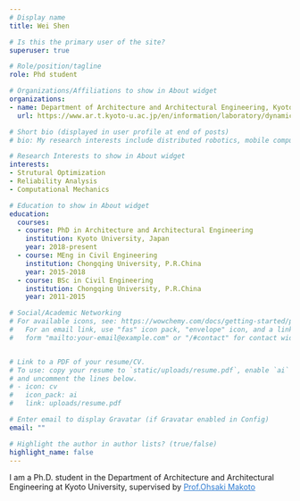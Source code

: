 ```yaml
---
# Display name
title: Wei Shen

# Is this the primary user of the site?
superuser: true

# Role/position/tagline
role: Phd student 

# Organizations/Affiliations to show in About widget
organizations:
- name: Department of Architecture and Architectural Engineering, Kyoto University
  url: https://www.ar.t.kyoto-u.ac.jp/en/information/laboratory/dynamics?set_language=en

# Short bio (displayed in user profile at end of posts)
# bio: My research interests include distributed robotics, mobile computing and programmable matter.

# Research Interests to show in About widget
interests:
- Strutural Optimization
- Reliability Analysis
- Computational Mechanics

# Education to show in About widget
education:
  courses:
  - course: PhD in Architecture and Architectural Engineering
    institution: Kyoto University, Japan
    year: 2018-present
  - course: MEng in Civil Engineering
    institution: Chongqing University, P.R.China
    year: 2015-2018
  - course: BSc in Civil Engineering
    institution: Chongqing University, P.R.China
    year: 2011-2015

# Social/Academic Networking
# For available icons, see: https://wowchemy.com/docs/getting-started/page-builder/#icons
#   For an email link, use "fas" icon pack, "envelope" icon, and a link in the
#   form "mailto:your-email@example.com" or "/#contact" for contact widget.


# Link to a PDF of your resume/CV.
# To use: copy your resume to `static/uploads/resume.pdf`, enable `ai` icons in `params.toml`, 
# and uncomment the lines below.
# - icon: cv
#   icon_pack: ai
#   link: uploads/resume.pdf

# Enter email to display Gravatar (if Gravatar enabled in Config)
email: ""

# Highlight the author in author lists? (true/false)
highlight_name: false
---
```

I am a Ph.D. student in the Department of Architecture and Architectural Engineering at Kyoto University, supervised by <a href="http://www.se-lab.archi.kyoto-u.ac.jp/ohsaki/index.html" target="_blank" style="color:#2D7BD1;text-decoration:underline;">Prof.Ohsaki Makoto</a> 
